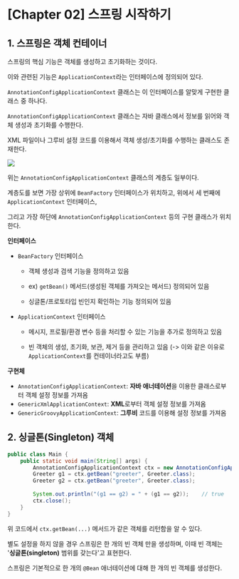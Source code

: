 # [Chapter 02] 스프링 시작하기





## 1. 스프링은 객체 컨테이너

스프링의 핵심 기능은 객체를 생성하고 초기화하는 것이다.

이와 관련된 기능은 `ApplicationContext`라는 인터페이스에 정의되어 있다.

`AnnotationConfigApplicationContext` 클래스는 이 인터페이스를 알맞게 구현한 클래스 중 하나다.

`AnnotationConfigApplicationContext` 클래스는 자바 클래스에서 정보를 읽어와 객체 생성과 초기화를 수행한다.

XML 파일이나 그루비 설정 코드를 이용해서 객체 생성/초기화를 수행하는 클래스도 존재한다.





![](https://docs.google.com/drawings/d/e/2PACX-1vQbQTBXMIFl3_fDXyLMccoLWKIHmIXUg7IcQR_BGiMF0xnPOxdmIVzvSG7NklVRwyWUUWA48YACY4Ao/pub?w=1066&h=722)

위는 `AnnotationConfigApplicationContext` 클래스의 계층도 일부이다.

계층도를 보면 가장 상위에 `BeanFactory` 인터페이스가 위치하고, 위에서 세 번째에 `ApplicationContext` 인터페이스, 

그리고 가장 하단에 `AnnotationConfigApplicationContext` 등의 구현 클래스가 위치한다.



**인터페이스**

- `BeanFactory` 인터페이스

  - 객체 생성과 검색 기능을 정의하고 있음

  - ex) `getBean()` 메서드(생성된 객체를 가져오는 메서드) 정의되어 있음
  - 싱글톤/프로토타입 빈인지 확인하는 기능 정의되어 있음

- `ApplicationContext` 인터페이스

  - 메시지, 프로필/환경 변수 등을 처리할 수 있는 기능을 추가로 정의하고 있음

  - 빈 객체의 생성, 초기화, 보관, 제거 등을 관리하고 있음 (-> 이와 같은 이유로 `ApplicationContext`를 컨테이너라고도 부름)



**구현체**

- `AnnotationConfigApplicationContext`: **자바 애너테이션**을 이용한 클래스로부터 객체 설정 정보를 가져옴
- `GenericXmlApplicationContext`: **XML**로부터 객체 설정 정보를 가져옴
- `GenericGroovyApplicationContext`: **그루비** 코드를 이용해 설정 정보를 가져옴





## 2. 싱글톤(Singleton) 객체

```java
public class Main {
	public static void main(String[] args) {
        AnnotationConfigApplicationContext ctx = new AnnotationConfigApplicationContext(AppContext.class);
        Greeter g1 = ctx.getBean("greeter", Greeter.class);
        Greeter g2 = ctx.getBean("greeter", Greeter.class);
        
        System.out.println("(g1 == g2) = " + (g1 == g2));    // true
        ctx.close();
    }
}
```

위 코드에서 `ctx.getBean(...)` 메서드가 같은 객체를 리턴함을 알 수 있다.

별도 설정을 하지 않을 경우 스프링은 한 개의 빈 객체 만을 생성하며, 이때 빈 객체는 '**싱글톤(singleton)** 범위를 갖는다'고 표현한다.

스프링은 기본적으로 한 개의 `@Bean` 애너테이션에 대해 한 개의 빈 객체를 생성한다.